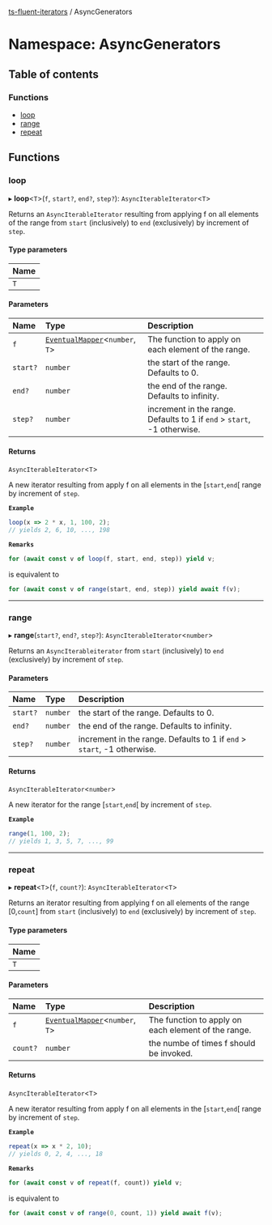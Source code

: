[ts-fluent-iterators](../README.md) / AsyncGenerators

# Namespace: AsyncGenerators

## Table of contents

### Functions

- [loop](AsyncGenerators.md#loop)
- [range](AsyncGenerators.md#range)
- [repeat](AsyncGenerators.md#repeat)

## Functions

### loop

▸ **loop**\<`T`\>(`f`, `start?`, `end?`, `step?`): `AsyncIterableIterator`\<`T`\>

Returns an `AsyncIterableIterator` resulting from applying f on all elements of the range
from `start` (inclusively) to `end` (exclusively) by increment of `step`.

#### Type parameters

| Name |
| :--- |
| `T`  |

#### Parameters

| Name     | Type                                                             | Description                                                             |
| :------- | :--------------------------------------------------------------- | :---------------------------------------------------------------------- |
| `f`      | [`EventualMapper`](../README.md#eventualmapper)\<`number`, `T`\> | The function to apply on each element of the range.                     |
| `start?` | `number`                                                         | the start of the range. Defaults to 0.                                  |
| `end?`   | `number`                                                         | the end of the range. Defaults to infinity.                             |
| `step?`  | `number`                                                         | increment in the range. Defaults to 1 if `end` > `start`, -1 otherwise. |

#### Returns

`AsyncIterableIterator`\<`T`\>

A new iterator resulting from apply f on all elements in the [`start`,`end`[ range by increment of `step`.

**`Example`**

```ts
loop(x => 2 * x, 1, 100, 2);
// yields 2, 6, 10, ..., 198
```

**`Remarks`**

```ts
for (await const v of loop(f, start, end, step)) yield v;
```

is equivalent to

```ts
for (await const v of range(start, end, step)) yield await f(v);
```

---

### range

▸ **range**(`start?`, `end?`, `step?`): `AsyncIterableIterator`\<`number`\>

Returns an `AsyncIterableiterator` from `start` (inclusively) to `end` (exclusively) by increment of `step`.

#### Parameters

| Name     | Type     | Description                                                             |
| :------- | :------- | :---------------------------------------------------------------------- |
| `start?` | `number` | the start of the range. Defaults to 0.                                  |
| `end?`   | `number` | the end of the range. Defaults to infinity.                             |
| `step?`  | `number` | increment in the range. Defaults to 1 if `end` > `start`, -1 otherwise. |

#### Returns

`AsyncIterableIterator`\<`number`\>

A new iterator for the range [`start`,`end`[ by increment of `step`.

**`Example`**

```ts
range(1, 100, 2);
// yields 1, 3, 5, 7, ..., 99
```

---

### repeat

▸ **repeat**\<`T`\>(`f`, `count?`): `AsyncIterableIterator`\<`T`\>

Returns an iterator resulting from applying f on all elements of the range [0,`count`]
from `start` (inclusively) to `end` (exclusively) by increment of `step`.

#### Type parameters

| Name |
| :--- |
| `T`  |

#### Parameters

| Name     | Type                                                             | Description                                         |
| :------- | :--------------------------------------------------------------- | :-------------------------------------------------- |
| `f`      | [`EventualMapper`](../README.md#eventualmapper)\<`number`, `T`\> | The function to apply on each element of the range. |
| `count?` | `number`                                                         | the numbe of times f should be invoked.             |

#### Returns

`AsyncIterableIterator`\<`T`\>

A new iterator resulting from apply f on all elements in the [`start`,`end`[ range by increment of `step`.

**`Example`**

```ts
repeat(x => x * 2, 10);
// yields 0, 2, 4, ..., 18
```

**`Remarks`**

```ts
for (await const v of repeat(f, count)) yield v;
```

is equivalent to

```ts
for (await const v of range(0, count, 1)) yield await f(v);
```
